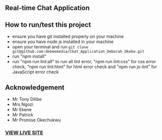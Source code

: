 ## Real-time Chat Application

## How to run/test this project
* ensure you have git installed properly on your machine
* ensure you have node js installed in your machine
* open your terminal and run `git clone git@github.com:debeemedia/Chat_Application_Deborah_Okeke.git`
* run "npm install"
* run "npm run lint:all" to run all lint error, "npm run lint:css" for css error check, "npm run lint:html" for html error check and "npm run js-lint" for JavaScript error check

## Acknowledgement
* Mr Tony Dilibe
* Mrs Ngozi
* Mr Ekene
* Mr Patrick
* Mr Promise Okechukwu

### [VIEW LIVE SITE](https://debeemedia.github.io/Chat_Application_Deborah_Okeke/)
